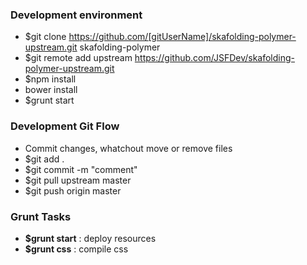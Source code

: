 ### Development environment
- $git clone https://github.com/[gitUserName]/skafolding-polymer-upstream.git skafolding-polymer
- $git remote add upstream https://github.com/JSFDev/skafolding-polymer-upstream.git
- $npm install
- bower install
- $grunt start

### Development Git Flow
- Commit changes, whatchout move or remove files
- $git add .
- $git commit -m "comment"
- $git pull upstream master
- $git push origin master

### Grunt Tasks
- **$grunt start** : deploy resources
- **$grunt css** : compile css
